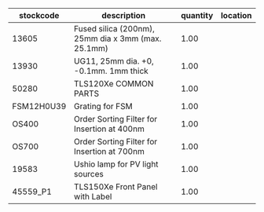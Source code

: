 |stockcode|description|quantity|location|
|---------|-----------|--------|--------|
|13605|Fused silica (200nm), 25mm dia x 3mm (max. 25.1mm)|1.00||
|13930|UG11, 25mm dia. +0, -0.1mm. 1mm thick|1.00||
|50280|TLS120Xe COMMON PARTS|1.00||
|FSM12H0U39|Grating for FSM|1.00||
|OS400|Order Sorting Filter for Insertion at 400nm|1.00||
|OS700|Order Sorting Filter for Insertion at 700nm|1.00||
|19583|Ushio lamp for PV light sources|1.00||
|45559_P1|TLS150Xe Front Panel with Label|1.00||
